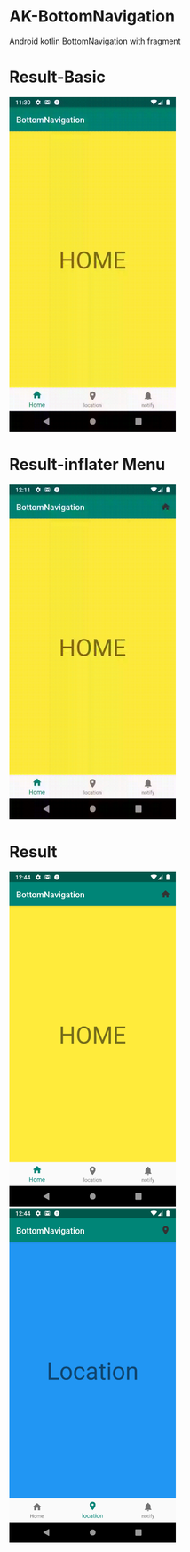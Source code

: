 # AK-BottomNavigation
Android kotlin BottomNavigation with fragment

# Result-Basic
<img src="https://github.com/lihancode/AK-BottomNavigation/blob/master/navigation.gif" width="300" height="600">

# Result-inflater Menu
<img src="https://github.com/lihancode/AK-BottomNavigation/blob/master/withActionbar.gif" width="300" height="600">

# Result 
<div>
  <td>
  <img src="https://github.com/lihancode/AK-BottomNavigation/blob/master/Screenshot_1562039079.png" width="300" height="600">
  </td>
  
          
  <td>
  <img src="https://github.com/lihancode/AK-BottomNavigation/blob/master/Screenshot_1562039081.png" width="300" height="600">

  </td>
</div>
